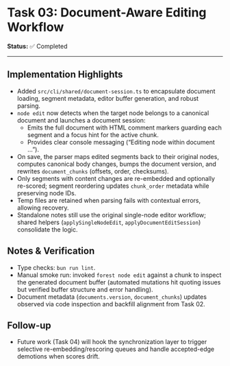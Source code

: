 # Task 03: Document-Aware Editing Workflow

**Status:** ✅ Completed

---

## Implementation Highlights

- Added `src/cli/shared/document-session.ts` to encapsulate document loading, segment metadata, editor buffer generation, and robust parsing.
- `node edit` now detects when the target node belongs to a canonical document and launches a document session:
  - Emits the full document with HTML comment markers guarding each segment and a focus hint for the active chunk.
  - Provides clear console messaging (“Editing node within document …”).
- On save, the parser maps edited segments back to their original nodes, computes canonical body changes, bumps the document version, and rewrites `document_chunks` (offsets, order, checksums).
- Only segments with content changes are re-embedded and optionally re-scored; segment reordering updates `chunk_order` metadata while preserving node IDs.
- Temp files are retained when parsing fails with contextual errors, allowing recovery.
- Standalone notes still use the original single-node editor workflow; shared helpers (`applySingleNodeEdit`, `applyDocumentEditSession`) consolidate the logic.

## Notes & Verification

- Type checks: `bun run lint`.
- Manual smoke run: invoked `forest node edit` against a chunk to inspect the generated document buffer (automated mutations hit quoting issues but verified buffer structure and error handling).
- Document metadata (`documents.version`, `document_chunks`) updates observed via code inspection and backfill alignment from Task 02.

## Follow-up

- Future work (Task 04) will hook the synchronization layer to trigger selective re-embedding/rescoring queues and handle accepted-edge demotions when scores drift.
